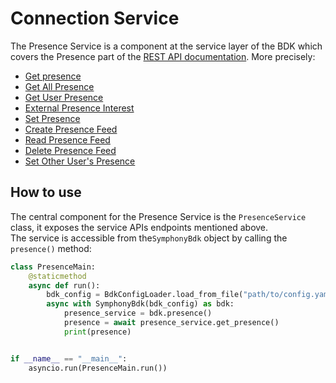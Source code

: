 # Connection Service

The Presence Service is a component at the service layer of the BDK which covers the Presence part of the [REST API documentation](https://developers.symphony.com/restapi/reference).
More precisely:
* [Get presence](https://rest-api.symphony.com/main/presence/get-presence)
* [Get All Presence](https://rest-api.symphony.com/main/presence/get-all-presence)
* [Get User Presence](https://rest-api.symphony.com/main/presence/user-presence-v3)
* [External Presence Interest](https://rest-api.symphony.com/main/presence/register-user-presence-interest)
* [Set Presence](https://rest-api.symphony.com/main/presence/set-presence)
* [Create Presence Feed](https://rest-api.symphony.com/main/presence/create-presence-feed)
* [Read Presence Feed](https://rest-api.symphony.com/main/presence/read-presence-feed)
* [Delete Presence Feed](https://rest-api.symphony.com/main/presence/delete-presence-feed)
* [Set Other User's Presence](https://rest-api.symphony.com/main/presence/set-user-presence)


## How to use
The central component for the Presence Service is the `PresenceService` class, it exposes the service APIs endpoints mentioned above.  
The service is accessible from the`SymphonyBdk` object by calling the `presence()` method:

```python
class PresenceMain:
    @staticmethod
    async def run():
        bdk_config = BdkConfigLoader.load_from_file("path/to/config.yaml")
        async with SymphonyBdk(bdk_config) as bdk:
            presence_service = bdk.presence()
            presence = await presence_service.get_presence()
            print(presence)


if __name__ == "__main__":
    asyncio.run(PresenceMain.run())
```
